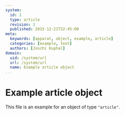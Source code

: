```yaml
---
system:
  id: 1
  type: article
  revision: 1
  published: 2015-12-21T22:45:00
meta:
  keywords: [apparat, object, example, article]
  categories: [example, text]
  authors: [Joschi Kuphal]
domain:
  uid: /system/url
  url: /system/url
  name: Example article object
...
```

# Example article object

This file is an example for an object of type `"article"`.